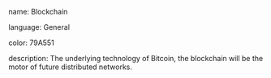 name: Blockchain

language: General

color: 79A551

description: The underlying technology of Bitcoin, the blockchain will be the motor of future distributed networks.
